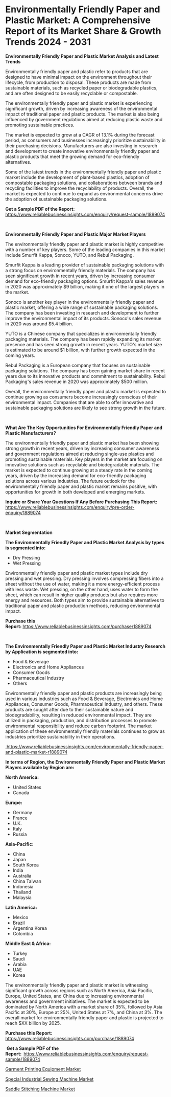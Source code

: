 <p><h1>Environmentally Friendly Paper and Plastic Market: A Comprehensive Report of its Market Share & Growth Trends 2024 - 2031</h1></p><p><strong>Environmentally Friendly Paper and Plastic Market Analysis and Latest Trends</strong></p>
<p><p>Environmentally friendly paper and plastic refer to products that are designed to have minimal impact on the environment throughout their lifecycle, from production to disposal. These products are made from sustainable materials, such as recycled paper or biodegradable plastics, and are often designed to be easily recyclable or compostable.</p><p>The environmentally friendly paper and plastic market is experiencing significant growth, driven by increasing awareness of the environmental impact of traditional paper and plastic products. The market is also being influenced by government regulations aimed at reducing plastic waste and promoting sustainable practices. </p><p>The market is expected to grow at a CAGR of 13.1% during the forecast period, as consumers and businesses increasingly prioritize sustainability in their purchasing decisions. Manufacturers are also investing in research and development to create innovative environmentally friendly paper and plastic products that meet the growing demand for eco-friendly alternatives.</p><p>Some of the latest trends in the environmentally friendly paper and plastic market include the development of plant-based plastics, adoption of compostable packaging solutions, and collaborations between brands and recycling facilities to improve the recyclability of products. Overall, the market is expected to continue to expand as environmental concerns drive the adoption of sustainable packaging solutions.</p></p>
<p><strong>Get a Sample PDF of the Report:&nbsp;</strong> <a href="https://www.reliablebusinessinsights.com/enquiry/request-sample/1889074">https://www.reliablebusinessinsights.com/enquiry/request-sample/1889074</a></p>
<p>&nbsp;</p>
<p><strong>Environmentally Friendly Paper and Plastic Major Market Players</strong></p>
<p><p>The environmentally friendly paper and plastic market is highly competitive with a number of key players. Some of the leading companies in this market include Smurfit Kappa, Sonoco, YUTO, and Rebul Packaging.</p><p>Smurfit Kappa is a leading provider of sustainable packaging solutions with a strong focus on environmentally friendly materials. The company has seen significant growth in recent years, driven by increasing consumer demand for eco-friendly packaging options. Smurfit Kappa's sales revenue in 2020 was approximately $9 billion, making it one of the largest players in the market.</p><p>Sonoco is another key player in the environmentally friendly paper and plastic market, offering a wide range of sustainable packaging solutions. The company has been investing in research and development to further improve the environmental impact of its products. Sonoco's sales revenue in 2020 was around $5.4 billion.</p><p>YUTO is a Chinese company that specializes in environmentally friendly packaging materials. The company has been rapidly expanding its market presence and has seen strong growth in recent years. YUTO's market size is estimated to be around $1 billion, with further growth expected in the coming years.</p><p>Rebul Packaging is a European company that focuses on sustainable packaging solutions. The company has been gaining market share in recent years due to its innovative products and commitment to sustainability. Rebul Packaging's sales revenue in 2020 was approximately $500 million.</p><p>Overall, the environmentally friendly paper and plastic market is expected to continue growing as consumers become increasingly conscious of their environmental impact. Companies that are able to offer innovative and sustainable packaging solutions are likely to see strong growth in the future.</p></p>
<p>&nbsp;</p>
<p><strong>What Are The Key Opportunities For Environmentally Friendly Paper and Plastic Manufacturers?</strong></p>
<p><p>The environmentally friendly paper and plastic market has been showing strong growth in recent years, driven by increasing consumer awareness and government regulations aimed at reducing single-use plastics and promoting sustainable materials. Key players in the market are focusing on innovative solutions such as recyclable and biodegradable materials. The market is expected to continue growing at a steady rate in the coming years, driven by the increasing demand for eco-friendly packaging solutions across various industries. The future outlook for the environmentally friendly paper and plastic market remains positive, with opportunities for growth in both developed and emerging markets.</p></p>
<p><strong>Inquire or Share Your Questions If Any Before Purchasing This Report:</strong> <a href="https://www.reliablebusinessinsights.com/enquiry/pre-order-enquiry/1889074">https://www.reliablebusinessinsights.com/enquiry/pre-order-enquiry/1889074</a></p>
<p>&nbsp;</p>
<p><strong>Market Segmentation</strong></p>
<p><strong>The Environmentally Friendly Paper and Plastic Market Analysis by types is segmented into:</strong></p>
<p><ul><li>Dry Pressing</li><li>Wet Pressing</li></ul></p>
<p><p>Environmentally friendly paper and plastic market types include dry pressing and wet pressing. Dry pressing involves compressing fibers into a sheet without the use of water, making it a more energy-efficient process with less waste. Wet pressing, on the other hand, uses water to form the sheet, which can result in higher quality products but also requires more energy and resources. Both types aim to provide sustainable alternatives to traditional paper and plastic production methods, reducing environmental impact.</p></p>
<p><strong>Purchase this Report:&nbsp;</strong><a href="https://www.reliablebusinessinsights.com/purchase/1889074">https://www.reliablebusinessinsights.com/purchase/1889074</a></p>
<p>&nbsp;</p>
<p><strong>The Environmentally Friendly Paper and Plastic Market Industry Research by Application is segmented into:</strong></p>
<p><ul><li>Food & Beverage</li><li>Electronics and Home Appliances</li><li>Consumer Goods</li><li>Pharmaceutical Industry</li><li>Others</li></ul></p>
<p><p>Environmentally friendly paper and plastic products are increasingly being used in various industries such as Food & Beverage, Electronics and Home Appliances, Consumer Goods, Pharmaceutical Industry, and others. These products are sought after due to their sustainable nature and biodegradability, resulting in reduced environmental impact. They are utilized in packaging, production, and distribution processes to promote environmental responsibility and reduce carbon footprint. The market application of these environmentally friendly materials continues to grow as industries prioritize sustainability in their operations.</p></p>
<p><a href="https://www.reliablebusinessinsights.com/environmentally-friendly-paper-and-plastic-market-r1889074">&nbsp;https://www.reliablebusinessinsights.com/environmentally-friendly-paper-and-plastic-market-r1889074</a></p>
<p><strong>In terms of Region, the Environmentally Friendly Paper and Plastic Market Players available by Region are:</strong></p>
<p>
    <p> <strong> North America: </strong>
        <ul>
            <li>United States</li>
            <li>Canada</li>
        </ul>
        </p> 
    <p> <strong> Europe: </strong>
        <ul>
            <li>Germany</li>
            <li>France</li>
            <li>U.K.</li>
            <li>Italy</li>
            <li>Russia</li>
        </ul>
        </p> 
    <p> <strong> Asia-Pacific: </strong>
        <ul>
            <li>China</li>
            <li>Japan</li>
            <li>South Korea</li>
            <li>India</li>
            <li>Australia</li>
            <li>China Taiwan</li>
            <li>Indonesia</li>
            <li>Thailand</li>
            <li>Malaysia</li>
        </ul>
        </p> 
    <p> <strong> Latin America: </strong>
        <ul>
            <li>Mexico</li>
            <li>Brazil</li>
            <li>Argentina Korea</li>
            <li>Colombia</li>
        </ul>
        </p> 
    <p> <strong> Middle East & Africa: </strong>
        <ul>
            <li>Turkey</li>
            <li>Saudi</li>
            <li>Arabia</li>
            <li>UAE</li>
            <li>Korea</li>
        </ul>
    </p>
    </p>
<p><p>The environmentally friendly paper and plastic market is witnessing significant growth across regions such as North America, Asia Pacific, Europe, United States, and China due to increasing environmental awareness and government initiatives. The market is expected to be dominated by North America with a market share of 35%, followed by Asia Pacific at 30%, Europe at 25%, United States at 7%, and China at 3%. The overall market for environmentally friendly paper and plastic is projected to reach $XX billion by 2025.</p></p>
<p><strong>Purchase this Report: </strong><a href="https://www.reliablebusinessinsights.com/purchase/1889074">https://www.reliablebusinessinsights.com/purchase/1889074</a></p>
<p>&nbsp;<strong>Get a Sample PDF of the Report:&nbsp;&nbsp;</strong><a href="https://www.reliablebusinessinsights.com/enquiry/request-sample/1889074">https://www.reliablebusinessinsights.com/enquiry/request-sample/1889074</a></p>
<p><strong></strong></p>
<p><p><a href="https://github.com/kmatchooka/Market-Research-Report-List-1/blob/main/garment-printing-equipment-market.md">Garment Printing Equipment Market</a></p><p><a href="https://github.com/Airanohannonzb68e5pb53oc1/Market-Research-Report-List-3/blob/main/special-industrial-sewing-machine-market.md">Special Industrial Sewing Machine Market</a></p><p><a href="https://github.com/DarrenSipes1990/Market-Research-Report-List-2/blob/main/saddle-stitching-machine-market.md">Saddle Stitching Machine Market</a></p></p>